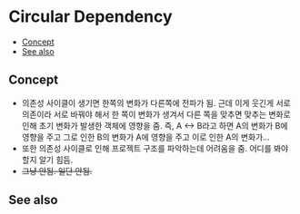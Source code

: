 # Circular Dependency

- [Concept](#concept)
- [See also](#see-also)

## Concept

- 의존성 사이클이 생기면 한쪽의 변화가 다른쪽에 전파가 됨. 근데 이게 웃긴게 서로 의존이라 서로 바꿔야 해서 한 쪽이 변화가 생겨서 다른 쪽을 맞추면 맞추는 변화로 인해 초기 변화가 발생한 객체에 영향을 줌. 즉, A <-> B라고 하면 A의 변화가 B에 영향을 주고 그로 인한 B의 변화가 A에 영향을 주고 이로 인한 A의 변화가...
- 또한 의존성 사이클로 인해 프로젝트 구조를 파악하는데 어려움을 줌. 어디를 봐야 할지 알기 힘듬.
- ~~그냥 안됨. 일단 안됨.~~

## See also